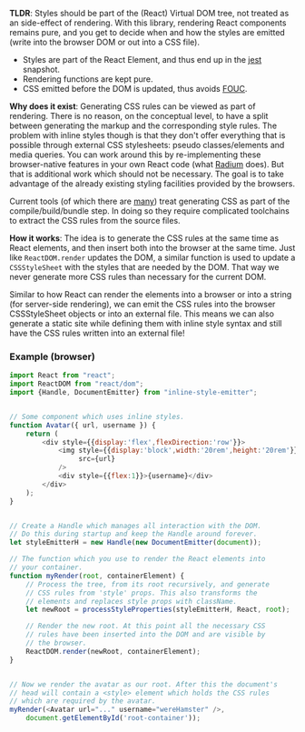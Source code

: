 **TLDR**: Styles should be part of the (React) Virtual DOM tree, not treated
as an side-effect of rendering. With this library, rendering React components
remains pure, and you get to decide when and how the styles are emitted
(write into the browser DOM or out into a CSS file).

 - Styles are part of the React Element, and thus end up in the [jest] snapshot.
 - Rendering functions are kept pure.
 - CSS emitted before the DOM is updated, thus avoids [FOUC].

**Why does it exist**: Generating CSS rules can be viewed as part of
rendering. There is no reason, on the conceptual level, to have a split between
generating the markup and the corresponding style rules. The problem with inline
styles though is that they don't offer everything that is possible through
external CSS stylesheets: pseudo classes/elements and media queries. You can
work around this by re-implementing these browser-native features in your own
React code (what [Radium][radium] does). But that is additional work which
should not be necessary. The goal is to take advantage of the already existing
styling facilities provided by the browsers.

Current tools (of which there are [many][react-inline-css]) treat generating
CSS as part of the compile/build/bundle step. In doing so they require
complicated toolchains to extract the CSS rules from the source files.

**How it works**: The idea is to generate the CSS rules at the same time as
React elements, and then insert both into the browser at the same time.
Just like `ReactDOM.render` updates the DOM, a similar function is used to
update a `CSSStyleSheet` with the styles that are needed by the DOM. That way
we never generate more CSS rules than necessary for the current DOM.

Similar to how React can render the elements into a browser or into a string (for
server-side rendering), we can emit the CSS rules into the browser CSSStyleSheet
objects or into an external file. This means we can also generate a static site
while defining them with inline style syntax and still have the CSS rules
written into an external file!


### Example (browser)


```javascript
import React from "react";
import ReactDOM from "react/dom";
import {Handle, DocumentEmitter} from "inline-style-emitter";


// Some component which uses inline styles.
function Avatar({ url, username }) {
    return (
        <div style={{display:'flex',flexDirection:'row'}}>
            <img style={{display:'block',width:'20rem',height:'20rem'}}
                 src={url}
            />
            <div style={{flex:1}}>{username}</div>
        </div>
    );
}


// Create a Handle which manages all interaction with the DOM.
// Do this during startup and keep the Handle around forever.
let styleEmitterH = new Handle(new DocumentEmitter(document));

// The function which you use to render the React elements into
// your container.
function myRender(root, containerElement) {
    // Process the tree, from its root recursively, and generate
    // CSS rules from 'style' props. This also transforms the
    // elements and replaces style props with className.
    let newRoot = processStyleProperties(styleEmitterH, React, root);

    // Render the new root. At this point all the necessary CSS
    // rules have been inserted into the DOM and are visible by
    // the browser.
    ReactDOM.render(newRoot, containerElement);
}


// Now we render the avatar as our root. After this the document's
// head will contain a <style> element which holds the CSS rules
// which are required by the avatar.
myRender(<Avatar url="..." username="wereHamster" />,
    document.getElementById('root-container'));
```

[react-inline-css]: https://github.com/FormidableLabs/radium/tree/master/docs/comparison
[radium]: http://projects.formidablelabs.com/radium/
[jest]: https://facebook.github.io/jest/
[FOUC]: https://en.wikipedia.org/wiki/Flash_of_unstyled_content
